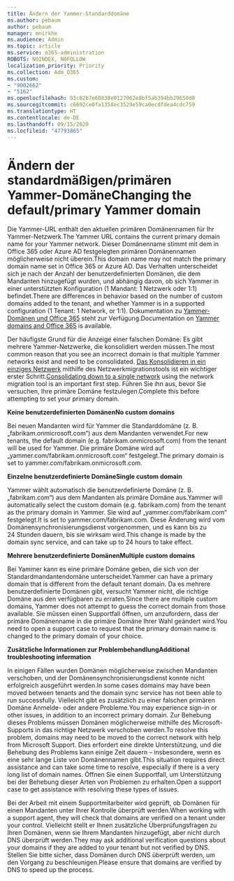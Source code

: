 ```yaml
---
title: Ändern der Yammer-Standarddomäne
ms.author: pebaum
author: pebaum
manager: mnirkhe
ms.audience: Admin
ms.topic: article
ms.service: o365-administration
ROBOTS: NOINDEX, NOFOLLOW
localization_priority: Priority
ms.collection: Adm_O365
ms.custom:
- "9002662"
- "5162"
ms.openlocfilehash: 93c82b7e60838e0127062e8bf5ab394bb29650d8
ms.sourcegitcommit: c6692ce0fa1358ec3529e59ca0ecdfdea4cdc759
ms.translationtype: HT
ms.contentlocale: de-DE
ms.lasthandoff: 09/15/2020
ms.locfileid: "47793865"
---
```

# <a name="changing-the-defaultprimary-yammer-domain"></a><span data-ttu-id="baeb4-102">Ändern der standardmäßigen/primären Yammer-Domäne</span><span class="sxs-lookup"><span data-stu-id="baeb4-102">Changing the default/primary Yammer domain</span></span>

<span data-ttu-id="baeb4-103">Die Yammer-URL enthält den aktuellen primären Domänennamen für Ihr Yammer-Netzwerk.</span><span class="sxs-lookup"><span data-stu-id="baeb4-103">The Yammer URL contains the current primary domain name for your Yammer network.</span></span> <span data-ttu-id="baeb4-104">Dieser Domänenname stimmt mit dem in Office 365 oder Azure AD festgelegten primären Domänennamen möglicherweise nicht überein.</span><span class="sxs-lookup"><span data-stu-id="baeb4-104">This domain name may not match the primary domain name set in Office 365 or Azure AD.</span></span> <span data-ttu-id="baeb4-105">Das Verhalten unterscheidet sich je nach der Anzahl der benutzerdefinierten Domänen, die dem Mandanten hinzugefügt wurden, und abhängig davon, ob sich Yammer in einer unterstützten Konfiguration (1 Mandant: 1 Netzwerk oder 1:1) befindet.</span><span class="sxs-lookup"><span data-stu-id="baeb4-105">There are differences in behavior based on the number of custom domains added to the tenant, and whether Yammer is in a supported configuration (1 Tenant: 1 Network, or 1:1).</span></span> <span data-ttu-id="baeb4-106">Dokumentation zu [Yammer-Domänen und Office 365](https://docs.microsoft.com/yammer/configure-your-yammer-network/manage-yammer-domains) steht zur Verfügung.</span><span class="sxs-lookup"><span data-stu-id="baeb4-106">Documentation on [Yammer domains and Office 365](https://docs.microsoft.com/yammer/configure-your-yammer-network/manage-yammer-domains) is available.</span></span>

<span data-ttu-id="baeb4-107">Der häufigste Grund für die Anzeige einer falschen Domäne: Es gibt mehrere Yammer-Netzwerke, die konsolidiert werden müssen.</span><span class="sxs-lookup"><span data-stu-id="baeb4-107">The most common reason that you see an incorrect domain is that multiple Yammer networks exist and need to be consolidated.</span></span> <span data-ttu-id="baeb4-108">[Das Konsolidieren in ein einziges Netzwerk](https://docs.microsoft.com/yammer/configure-your-yammer-network/consolidate-multiple-yammer-networks) mithilfe des Netzwerkmigrationstools ist ein wichtiger erster Schritt.</span><span class="sxs-lookup"><span data-stu-id="baeb4-108">[Consolidating down to a single network](https://docs.microsoft.com/yammer/configure-your-yammer-network/consolidate-multiple-yammer-networks) using the network migration tool is an important first step.</span></span> <span data-ttu-id="baeb4-109">Führen Sie ihn aus, bevor Sie versuchen, Ihre primäre Domäne festzulegen.</span><span class="sxs-lookup"><span data-stu-id="baeb4-109">Complete this before attempting to set your primary domain.</span></span>

<span data-ttu-id="baeb4-110">**Keine benutzerdefinierten Domänen**</span><span class="sxs-lookup"><span data-stu-id="baeb4-110">**No custom domains**</span></span>

<span data-ttu-id="baeb4-111">Bei neuen Mandanten wird für Yammer die Standarddomäne (z. B. „fabrikam.onmicrosoft.com“) aus dem Mandanten verwendet.</span><span class="sxs-lookup"><span data-stu-id="baeb4-111">For new tenants, the default domain (e.g. fabrikam.onmicrosoft.com) from the tenant will be used for Yammer.</span></span> <span data-ttu-id="baeb4-112">Die primäre Domäne wird auf „yammer.com/fabrikam.onmicrosoft.com“ festgelegt.</span><span class="sxs-lookup"><span data-stu-id="baeb4-112">The primary domain is set to yammer.com/fabrikam.onmicrosoft.com.</span></span>

<span data-ttu-id="baeb4-113">**Einzelne benutzerdefinierte Domäne**</span><span class="sxs-lookup"><span data-stu-id="baeb4-113">**Single custom domain**</span></span>

<span data-ttu-id="baeb4-114">Yammer wählt automatisch die benutzerdefinierte Domäne (z. B. „fabrikam.com“) aus dem Mandanten als primäre Domäne aus.</span><span class="sxs-lookup"><span data-stu-id="baeb4-114">Yammer will automatically select the custom domain (e.g. fabrikam.com) from the tenant as the primary domain in Yammer.</span></span> <span data-ttu-id="baeb4-115">Sie wird auf „yammer.com/fabrikam.com“ festgelegt.</span><span class="sxs-lookup"><span data-stu-id="baeb4-115">It is set to yammer.com/fabrikam.com.</span></span> <span data-ttu-id="baeb4-116">Diese Änderung wird vom Domänensynchronisierungsdienst vorgenommen, und es kann bis zu 24 Stunden dauern, bis sie wirksam wird.</span><span class="sxs-lookup"><span data-stu-id="baeb4-116">This change is made by the domain sync service, and can take up to 24 hours to take effect.</span></span>

<span data-ttu-id="baeb4-117">**Mehrere benutzerdefinierte Domänen**</span><span class="sxs-lookup"><span data-stu-id="baeb4-117">**Multiple custom domains**</span></span>

<span data-ttu-id="baeb4-118">Bei Yammer kann es eine primäre Domäne geben, die sich von der Standardmandantendomäne unterscheidet.</span><span class="sxs-lookup"><span data-stu-id="baeb4-118">Yammer can have a primary domain that is different from the default tenant domain.</span></span> <span data-ttu-id="baeb4-119">Da es mehrere benutzerdefinierte Domänen gibt, versucht Yammer nicht, die richtige Domäne aus den verfügbaren zu erraten.</span><span class="sxs-lookup"><span data-stu-id="baeb4-119">Since there are multiple custom domains, Yammer does not attempt to guess the correct domain from those available.</span></span> <span data-ttu-id="baeb4-120">Sie müssen einen Supportfall öffnen, um anzufordern, dass der primäre Domänenname in die primäre Domäne Ihrer Wahl geändert wird.</span><span class="sxs-lookup"><span data-stu-id="baeb4-120">You need to open a support case to request that the primary domain name is changed to the primary domain of your choice.</span></span>

<span data-ttu-id="baeb4-121">**Zusätzliche Informationen zur Problembehandlung**</span><span class="sxs-lookup"><span data-stu-id="baeb4-121">**Additional troubleshooting information**</span></span>

<span data-ttu-id="baeb4-122">In einigen Fällen wurden Domänen möglicherweise zwischen Mandanten verschoben, und der Domänensynchronisierungsdienst konnte nicht erfolgreich ausgeführt werden.</span><span class="sxs-lookup"><span data-stu-id="baeb4-122">In some cases domains may have been moved between tenants and the domain sync service has not been able to run successfully.</span></span> <span data-ttu-id="baeb4-123">Vielleicht gibt es zusätzlich zu einer falschen primären Domäne Anmelde- oder andere Probleme.</span><span class="sxs-lookup"><span data-stu-id="baeb4-123">You may experience sign-in or other issues, in addition to an incorrect primary domain.</span></span> <span data-ttu-id="baeb4-124">Zur Behebung dieses Problems müssen Domänen möglicherweise mithilfe des Microsoft-Supports in das richtige Netzwerk verschoben werden.</span><span class="sxs-lookup"><span data-stu-id="baeb4-124">To resolve this problem, domains may need to be moved to the correct network with help from Microsoft Support.</span></span> <span data-ttu-id="baeb4-125">Dies erfordert eine direkte Unterstützung, und die Behebung des Problems kann einige Zeit dauern – insbesondere, wenn es eine sehr lange Liste von Domänennamen gibt.</span><span class="sxs-lookup"><span data-stu-id="baeb4-125">This situation requires direct assistance and can take some time to resolve, especially if there is a very long list of domain names.</span></span> <span data-ttu-id="baeb4-126">Öffnen Sie einen Supportfall, um Unterstützung bei der Behebung dieser Arten von Problemen zu erhalten.</span><span class="sxs-lookup"><span data-stu-id="baeb4-126">Open a support case to get assistance with resolving these types of issues.</span></span>

<span data-ttu-id="baeb4-127">Bei der Arbeit mit einem Supportmitarbeiter wird geprüft, ob Domänen für einen Mandanten unter Ihrer Kontrolle überprüft werden.</span><span class="sxs-lookup"><span data-stu-id="baeb4-127">When working with a support agent, they will check that domains are verified on a tenant under your control.</span></span> <span data-ttu-id="baeb4-128">Vielleicht stellt er Ihnen zusätzliche Überprüfungsfragen zu Ihren Domänen, wenn sie Ihrem Mandanten hinzugefügt, aber nicht durch DNS überprüft werden.</span><span class="sxs-lookup"><span data-stu-id="baeb4-128">They may ask additional verification questions about your domains if they are added to your tenant but not verified by DNS.</span></span> <span data-ttu-id="baeb4-129">Stellen Sie bitte sicher, dass Domänen durch DNS überprüft werden, um den Vorgang zu beschleunigen.</span><span class="sxs-lookup"><span data-stu-id="baeb4-129">Please ensure that domains are verified by DNS to speed up the process.</span></span>
